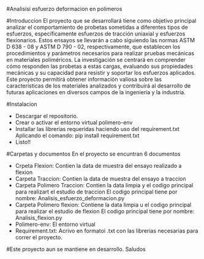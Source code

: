 #Analisisi esfuerzo deformacion en polimeros

#Introduccion
El proyecto que se desarrollará tiene como objetivo principal analizar
el comportamiento de probetas sometidas a diferentes tipos de esfuerzos,
específicamente esfuerzos de tracción uniaxial y esfuerzos flexionarios.
Estos ensayos se llevarán a cabo siguiendo las normas ASTM D 638 - 08 y ASTM D 790 - 02,
respectivamente, que establecen los procedimientos y parámetros necesarios para realizar
pruebas mecánicas en materiales poliméricos. La investigación se centrará en comprender
cómo responden las probetas a estas cargas, evaluando sus propiedades mecánicas y su
capacidad para resistir y soportar los esfuerzos aplicados. Este proyecto permitirá
obtener información valiosa sobre las características de los materiales analizados y
contribuirá al desarrollo de futuras aplicaciones en diversos campos de la ingeniería y la industria.

#Instalacion
- Descargar el repositorio.
- Crear o activar el entorno virtual polimero-env
- Installar las librerias requeridas haciendo uso del requirement.txt
  Aplicando el comando: pip install requirement.txt
- Listo!!

#Carpetas y documentos
En el proyecto se encuntran 6 documentos

- Crpeta Flexion: Contien la data de muestra del ensayo realizado a flexion
- Carpeta Traccion: Contien la data de muestra del ensayo a traccion
- Carpeta Polimero Traccion: Contien la data limpia y el codigo principal para realizart el estudio de traccion
    El codigo principal tiene por nombre: Analisis_esfuerzo_deformacion.py
- Carpeta Polimero flexion: Contiene la data limpia u el codigo principal para realizar el estudio de flexion
    El codigo principal tiene por nombre: Analisis_flexion.py
- Polimero-env: El entorno virtual
- Requirement.txt: Acrivo en formatoi .txt con las librerias necesarias para correr el proyecto.

#Este proyecto aun se mantiene en desarrollo. Saludos
